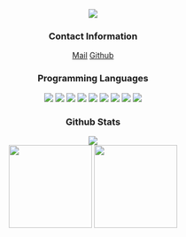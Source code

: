 <div align="center">
<img src="https://www.artadosearch.com/polisartalio2.png"/>
<h3>Contact Information</h3>
<a href="arda@artadosearch.com" target"blank_">Mail</a>
<a href="https://github.com/ardatdev" target"blank_">Github</a>
</div>


<div align="center">
<h3>Programming Languages</h3>
<a <img src="https://img.shields.io/badge/JavaScript%20-111111.svg?&style=for-the-badge&logo=JavaScript&logoColor=white"> </a>

<img src="https://img.shields.io/badge/CSharp%20-111111.svg?&style=for-the-badge&logo=CSharp&logoColor=white">
<img src="https://img.shields.io/badge/Asp.net%20-111111.svg?&style=for-the-badge&logo=ASP.NET&logoColor=white">
<img src="https://img.shields.io/badge/SQL%20-111111.svg?&style=for-the-badge&logo=SQL&logoColor=white">
<img src="https://img.shields.io/badge/HTML5%20-111111.svg?&style=for-the-badge&logo=HTML5&logoColor=white">
<img src="https://img.shields.io/badge/CSS%20-111111.svg?&style=for-the-badge&logo=CSS3&logoColor=white">
<img src="https://img.shields.io/badge/JavaScript%20-111111.svg?&style=for-the-badge&logo=JavaScript&logoColor=white">
<img src="https://img.shields.io/badge/C%20-111111.svg?&style=for-the-badge&logo=C&logoColor=white">
<img src="https://img.shields.io/badge/C++%20-111111.svg?&style=for-the-badge&logo=CPlusPlus&logoColor=white">
<img src="https://img.shields.io/badge/Python%20-111111.svg?&style=for-the-badge&logo=Python&logoColor=white">
</div>


<div align="center">
<h3>Github Stats</h3>
  <div><img src="https://komarev.com/ghpvc/?username=ardatdev&&label=PROFILE+VIEWS&color=grey"/></div>
  <img src="https://github-readme-stats.vercel.app/api?username=ardatdev&count_private=true&hide_border=true&show_icons=true&include_all_commits=true&bg_color=0d1117&title_color=FFFFFF&text_color=9f9f9f&icon_color=FFFFFF" width="%100" height="150px">
<img src="https://github-readme-stats.vercel.app/api/top-langs/?username=ardatdev&layout=compact&theme=nord&hide_border=true&bg_color=0d1117&border_radius=6&title_color=FFFFFF" width="%100" height="150px">
</a>
